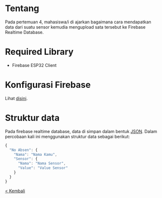 # Tentang
Pada pertemuan 4, mahasiswa/i di ajarkan bagaimana cara mendapatkan data dari suatu sensor kemudia mengupload sata tersebut ke Firebase Realtime Database.

# Required Library
- Firebase ESP32 Client

# Konfigurasi Firebase
Lihat [disini](../Pertemuan_2).

# Struktur data
Pada firebase realtime database, data di simpan dalam bentuk [JSON](https://www.json.org/json-en.html). Dalam percobaan kali ini menggunakan struktur data sebagai berikut:
```javascript
{
  "No Absen": {
    "Nama": "Nama Kamu",
    "Sensor": {
      "Nama": "Nama Sensor",
      "Value": "Value Sensor"
    }
  }
}
```

[< Kembali](../.)